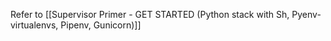 Refer to [[Supervisor Primer - GET STARTED (Python stack with Sh, Pyenv-virtualenvs, Pipenv, Gunicorn)]]
